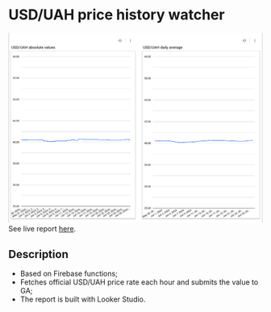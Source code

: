 # USD/UAH price history watcher

![USD/UAH price report](report_example.png)
See live report [here](https://lookerstudio.google.com/embed/reporting/4020b806-3c72-4331-a269-76a3933f5732/page/kQX4D).

## Description

- Based on Firebase functions;
- Fetches official USD/UAH price rate each hour and submits the value to GA;
- The report is built with Looker Studio.